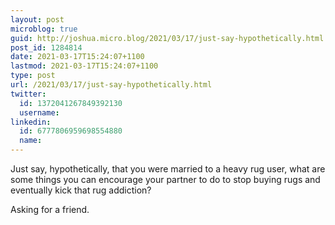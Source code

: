 ```yaml
---
layout: post
microblog: true
guid: http://joshua.micro.blog/2021/03/17/just-say-hypothetically.html
post_id: 1284814
date: 2021-03-17T15:24:07+1100
lastmod: 2021-03-17T15:24:07+1100
type: post
url: /2021/03/17/just-say-hypothetically.html
twitter:
  id: 1372041267849392130
  username: 
linkedin:
  id: 6777806959698554880
  name: 
---
```

Just say, hypothetically, that you were married to a heavy rug user, what are some things you can encourage your partner to do to stop buying rugs and eventually kick that rug addiction?

Asking for a friend.
